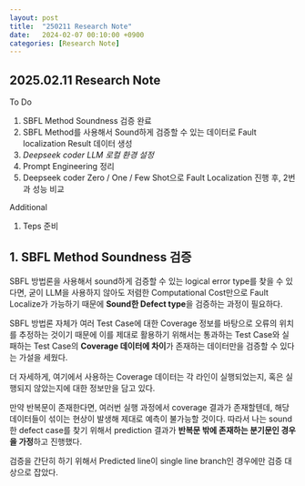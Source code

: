 ```yaml
---
layout: post
title:  "250211 Research Note"
date:   2024-02-07 00:10:00 +0900
categories: [Research Note]   
---
```

## 2025.02.11 Research Note

To Do
1. SBFL Method Soundness 검증 완료
2. SBFL Method를 사용해서 Sound하게 검증할 수 있는 데이터로 Fault localization Result 데이터 생성
3. *Deepseek coder LLM 로컬 환경 설정*
4. Prompt Engineering 정리
5. Deepseek coder Zero / One / Few Shot으로 Fault Localization 진행 후, 2번과 성능 비교

Additional
1. Teps 준비

## 1. SBFL Method Soundness 검증

SBFL 방법론을 사용해서 sound하게 검증할 수 있는 logical error type를 찾을 수 있다면, 굳이 LLM을 사용하지 않아도 저렴한 Computational Cost만으로 Fault Localize가 가능하기 때문에 **Sound한 Defect type**을 검증하는 과정이 필요하다.

SBFL 방법론 자체가 여러 Test Case에 대한 Coverage 정보를 바탕으로 오류의 위치를 추정하는 것이기 때문에 이를 제대로 활용하기 위해서는 통과하는 Test Case와 실패하는 Test Case의 **Coverage 데이터에 차이**가 존재하는 데이터만을 검증할 수 있다는 가설을 세웠다.

더 자세하게, 여기에서 사용하는 Coverage 데이터는 각 라인이 실행되었는지, 혹은 실행되지 않았는지에 대한 정보만을 담고 있다.

만약 반복문이 존재한다면, 여러번 실행 과정에서 coverage 결과가 존재할텐데, 해당 데이터들이 섞이는 현상이 발생해 제대로 예측이 불가능할 것이다. 따라서 나는 sound한 defect case를 찾기 위해서 prediction 결과가 **반복문 밖에 존재하는 분기문인 경우을 가정**하고 진행했다.

검증을 간단히 하기 위해서 Predicted line이 single line branch인 경우에만 검증 대상으로 잡았다.

